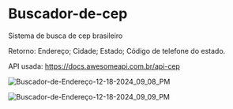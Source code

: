 # Buscador-de-cep
Sistema de busca de cep brasileiro

Retorno:
Endereço;
Cidade;
Estado;
Código de telefone do estado.

API usada: https://docs.awesomeapi.com.br/api-cep

![Buscador-de-Endereço-12-18-2024_09_08_PM](https://github.com/user-attachments/assets/831eb405-9ed8-453d-98e9-45af9fb797d3)

![Buscador-de-Endereço-12-18-2024_09_09_PM](https://github.com/user-attachments/assets/b85f7a19-8337-4230-a5ba-5db312d6a079)
